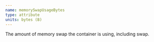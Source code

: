 ```yaml
---
name: memorySwapUsageBytes
type: attribute
units: bytes (B)
---
```


The amount of memory swap the container is using, including swap.
